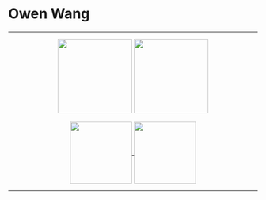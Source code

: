 # Owen Wang

<div align="center">

---

<div>
  <a>
    <img height=150 align="center" src="https://github-readme-stats.vercel.app/api?username=wang-owen&&theme=github_dark&show_icons=true&rank_icon=github&include_all_commits=true&hide_title=true&hide_border=true" />
  </a>
  <a>
    <img height=150 align="center" src="https://github-readme-stats.vercel.app/api/top-langs?username=wang-owen&theme=github_dark&hide_border=true&layout=compact&langs_count=6&hide_title=true" />
  </a>
</div>
<br>
<div>
  <a href="https://github.com/wang-owen/Brook">
    <img height=125 align="center" src="https://github-readme-stats.vercel.app/api/pin?username=wang-owen&repo=Brook&theme=github_dark&hide_border=true)](https://github.com/wang-owen/Brook)" />
  </a>
  <a href="https://github.com/wang-owen/JBKR-Mobile">
    <img height=125 align="center" src="https://github-readme-stats.vercel.app/api/pin?username=wang-owen&repo=JBKR-Mobile&theme=github_dark&hide_border=true)](https://github.com/wang-owen/JBKR-Mobile)" />
  </a>
</div>

---

</div>
